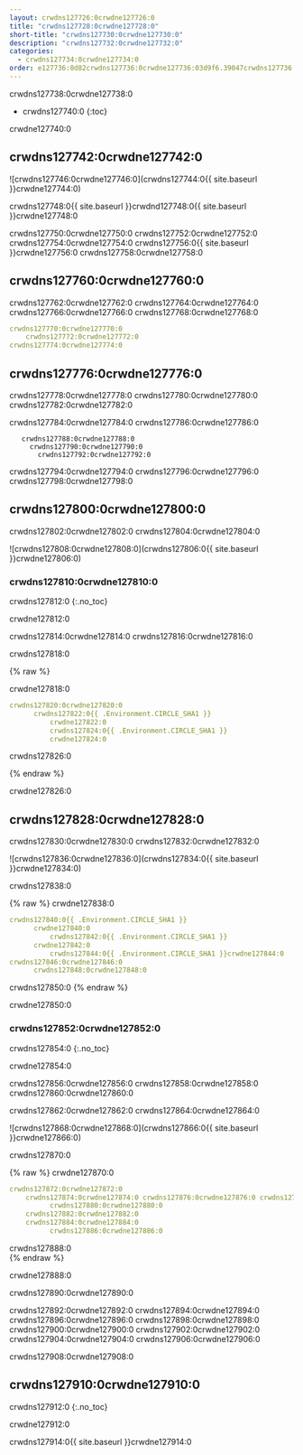 ```yaml
---
layout: crwdns127726:0crwdne127726:0
title: "crwdns127728:0crwdne127728:0"
short-title: "crwdns127730:0crwdne127730:0"
description: "crwdns127732:0crwdne127732:0"
categories:
  - crwdns127734:0crwdne127734:0
order: e127736:0d82crwdns127736:0crwdne127736:03d9f6.39047crwdns127736:0crwdne127736:067crwdns127736:0crwdne127736:0
---
```

crwdns127738:0crwdne127738:0

* crwdns127740:0 
{:toc}

crwdne127740:0

## crwdns127742:0crwdne127742:0

![crwdns127746:0crwdne127746:0](crwdns127744:0{{ site.baseurl }}crwdne127744:0)

crwdns127748:0{{ site.baseurl }}crwdnd127748:0{{ site.baseurl }}crwdne127748:0

crwdns127750:0crwdne127750:0 crwdns127752:0crwdne127752:0 crwdns127754:0crwdne127754:0 crwdns127756:0{{ site.baseurl }}crwdne127756:0 crwdns127758:0crwdne127758:0

## crwdns127760:0crwdne127760:0

crwdns127762:0crwdne127762:0 crwdns127764:0crwdne127764:0 crwdns127766:0crwdne127766:0 crwdns127768:0crwdne127768:0

```yaml
crwdns127770:0crwdne127770:0
    crwdns127772:0crwdne127772:0
crwdns127774:0crwdne127774:0          
```

## crwdns127776:0crwdne127776:0

crwdns127778:0crwdne127778:0 crwdns127780:0crwdne127780:0 crwdns127782:0crwdne127782:0

crwdns127784:0crwdne127784:0 crwdns127786:0crwdne127786:0

       crwdns127788:0crwdne127788:0
         crwdns127790:0crwdne127790:0
           crwdns127792:0crwdne127792:0
    

crwdns127794:0crwdne127794:0 crwdns127796:0crwdne127796:0 crwdns127798:0crwdne127798:0

## crwdns127800:0crwdne127800:0

crwdns127802:0crwdne127802:0 crwdns127804:0crwdne127804:0

![crwdns127808:0crwdne127808:0](crwdns127806:0{{ site.baseurl }}crwdne127806:0)

### crwdns127810:0crwdne127810:0

crwdns127812:0
{:.no_toc}

crwdne127812:0

crwdns127814:0crwdne127814:0 crwdns127816:0crwdne127816:0

crwdns127818:0

{% raw %}

crwdne127818:0

```yaml
crwdns127820:0crwdne127820:0
      crwdns127822:0{{ .Environment.CIRCLE_SHA1 }}
          crwdne127822:0
          crwdns127824:0{{ .Environment.CIRCLE_SHA1 }}
          crwdne127824:0       
```

crwdns127826:0

{% endraw %}

crwdne127826:0

## crwdns127828:0crwdne127828:0

crwdns127830:0crwdne127830:0 crwdns127832:0crwdne127832:0

![crwdns127836:0crwdne127836:0](crwdns127834:0{{ site.baseurl }}crwdne127834:0)

crwdns127838:0

{% raw %}
crwdne127838:0

```yaml
crwdns127840:0{{ .Environment.CIRCLE_SHA1 }}
      crwdne127840:0
          crwdns127842:0{{ .Environment.CIRCLE_SHA1 }}
      crwdne127842:0
          crwdns127844:0{{ .Environment.CIRCLE_SHA1 }}crwdne127844:0                          
crwdns127846:0crwdne127846:0
      crwdns127848:0crwdne127848:0
```

crwdns127850:0
{% endraw %}

crwdne127850:0

### crwdns127852:0crwdne127852:0

crwdns127854:0
{:.no_toc}

crwdne127854:0

crwdns127856:0crwdne127856:0 crwdns127858:0crwdne127858:0 crwdns127860:0crwdne127860:0

crwdns127862:0crwdne127862:0 crwdns127864:0crwdne127864:0

![crwdns127868:0crwdne127868:0](crwdns127866:0{{ site.baseurl }}crwdne127866:0)

crwdns127870:0

{% raw %}
crwdne127870:0

```yaml
crwdns127872:0crwdne127872:0   
    crwdns127874:0crwdne127874:0 crwdns127876:0crwdne127876:0 crwdns127878:0crwdne127878:0
          crwdns127880:0crwdne127880:0
    crwdns127882:0crwdne127882:0
    crwdns127884:0crwdne127884:0
          crwdns127886:0crwdne127886:0
```

crwdns127888:0        
{% endraw %}

crwdne127888:0

crwdns127890:0crwdne127890:0

crwdns127892:0crwdne127892:0 crwdns127894:0crwdne127894:0 crwdns127896:0crwdne127896:0 crwdns127898:0crwdne127898:0 crwdns127900:0crwdne127900:0 crwdns127902:0crwdne127902:0 crwdns127904:0crwdne127904:0 crwdns127906:0crwdne127906:0

crwdns127908:0crwdne127908:0

## crwdns127910:0crwdne127910:0

crwdns127912:0
{:.no_toc}

crwdne127912:0

crwdns127914:0{{ site.baseurl }}crwdne127914:0